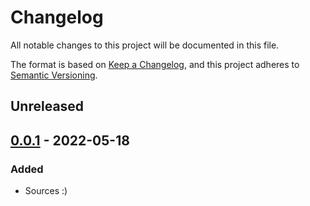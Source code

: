 # Changelog
All notable changes to this project will be documented in this file.

The format is based on [Keep a Changelog](https://keepachangelog.com/en/1.0.0/),
and this project adheres to [Semantic Versioning](https://semver.org/spec/v2.0.0.html).

## Unreleased

## [0.0.1] - 2022-05-18
### Added
- Sources :)

[0.0.1]: https://github.com/uncellon/utoolbox-gpio/tree/v0.0.1
